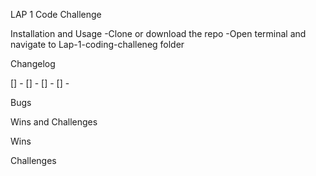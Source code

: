 LAP 1 Code Challenge 


Installation and Usage
-Clone or download the repo
-Open terminal and navigate to Lap-1-coding-challeneg folder 



Changelog 

[] - 
[] - 
[] - 
[] - 


Bugs 




Wins and Challenges 

Wins


Challenges
